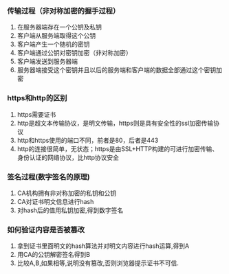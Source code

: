 ### 传输过程（非对称加密的握手过程）
1. 在服务器端存在一个公钥及私钥
2. 客户端从服务端取得这个公钥
3. 客户端产生一个随机的密钥
4. 客户端通过公钥对密钥加密（非对称加密）
5. 客户端发送到服务器端
6. 服务器端接受这个密钥并且以后的服务端和客户端的数据全部通过这个密钥加密

### https和http的区别
1. https需要证书
2. http是超文本传输协议，是明文传输，https则是具有安全性的ssl加密传输协议
3. http和https使用的端口不同，前者是80，后者是443
4. http的连接很简单，无状态；https是由SSL+HTTP构建的可进行加密传输、身份认证的网络协议，比http协议安全

### 签名过程(数字签名的原理)
1. CA机构拥有非对称加密的私钥和公钥
2. CA对证书明文信息进行hash
3. 对hash后的值用私钥加密,得到数字签名

### 如何验证内容是否被篡改
1. 拿到证书里面明文的hash算法并对明文内容进行hash运算,得到A
2. 用CA的公钥解密签名得到B
3. 比较A,B,如果相等,说明没有篡改,否则浏览器提示证书不可信.